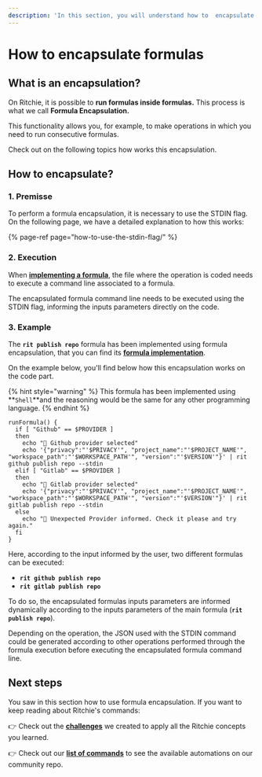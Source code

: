 ```yaml
---
description: 'In this section, you will understand how to  encapsulate formulas on Ritchie.'
---
```


# How to encapsulate formulas

## What is an encapsulation?

On Ritchie, it is possible to **run formulas inside formulas.** This process is what we call **Formula Encapsulation.**‌

This functionality allows you, for example, to make operations in which you need to run consecutive formulas. 

Check out on the following topics how works this encapsulation. 

## How to encapsulate?

### 1. Premisse

To perform a formula encapsulation, it is necessary to use the STDIN flag. On the following page, we have a detailed explanation to how this works: 

{% page-ref page="how-to-use-the-stdin-flag/" %}

### 2. Execution <a id="2-execution"></a>

When [**implementing a formula**](https://app.gitbook.com/@zup-products/s/ritchie/~/diff/drafts/-MHIAf91S1RlTOvJs_KU/how-to/implement-a-formula/@drafts), the file where the operation is coded needs to execute a command line associated to a formula.‌

The encapsulated formula command line needs to be executed using the STDIN flag, informing the inputs parameters directly on the code.‌

### 3. Example <a id="3-example"></a>

The **`rit publish repo`** formula has been implemented using formula encapsulation, that you can find its [**formula implementation**](https://github.com/ZupIT/ritchie-formulas/tree/master/publish/repo).

On the example below, you'll find below how this encapsulation works on the code part.

{% hint style="warning" %}
This formula has been implemented using **`Shell`**and the reasoning would be the same for any other programming language.
{% endhint %}

```text
runFormula() {
  if [ "Github" == $PROVIDER ]
  then
    echo "🐙 Github provider selected"
    echo '{"privacy":"'$PRIVACY'", "project_name":"'$PROJECT_NAME'", "workspace_path":"'$WORKSPACE_PATH'", "version":"'$VERSION'"}' | rit github publish repo --stdin
  elif [ "Gitlab" == $PROVIDER ]
  then
    echo "🦊 Gitlab provider selected"
    echo '{"privacy":"'$PRIVACY'", "project_name":"'$PROJECT_NAME'", "workspace_path":"'$WORKSPACE_PATH'", "version":"'$VERSION'"}' | rit gitlab publish repo --stdin
  else
    echo "🤖 Unexpected Provider informed. Check it please and try again."
  fi
}
```

Here, according to the input informed by the user, two different formulas can be executed:‌

* **`rit github publish repo`**
* **`rit gitlab publish repo`**

To do so, the encapsulated formulas inputs parameters are informed dynamically according to the inputs parameters of the main formula \(**`rit publish repo`**\). 

Depending on the operation, the JSON used with the STDIN command could be generated according to other operations performed through the formula execution before executing the encapsulated formula command line.‌

## Next steps <a id="next-steps"></a>

You saw in this section how to use formula encapsulation. If you want to keep reading about Ritchie's commands:‌

​👉 Check out the [**challenges**](https://app.gitbook.com/@zup-products/s/ritchie/~/diff/drafts/-MHIAf91S1RlTOvJs_KU/challenges/challenges/@drafts) we created to apply all the Ritchie concepts you learned.‌

​👉 Check out our [**list of commands**](https://app.gitbook.com/@zup-products/s/ritchie/~/diff/drafts/-MHIAf91S1RlTOvJs_KU/developer/list-of-commands/@drafts) to see the available automations on our community repo.


